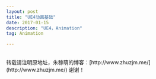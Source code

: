 ```yaml
---
layout: post
title: "UE4动画基础"
date: 2017-01-15
description: "UE4，Animation"
tag: Animation

---  
```






<br>
转载请注明原地址，朱稼萌的博客：[http://www.zhuzjm.me/](http://www.zhuzjm.me/) 谢谢！
